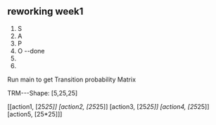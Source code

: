 ## reworking week1

1. S
2. A
3. P 
4. O --done
5. 
6. 

Run main to get Transition probability Matrix

TRM---Shape:
[5,25,25]

[[action1, [25*25]]
 [action2, [25*25]]
 [action3, [25*25]]
 [action4, [25*25]]
 [action5, [25*25]]]